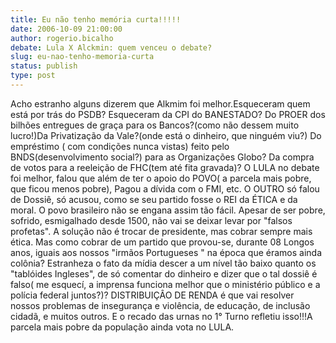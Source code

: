 ```yaml
---
title: Eu não tenho memória curta!!!!!
date: 2006-10-09 21:00:00
author: rogerio.bicalho
debate: Lula X Alckmin: quem venceu o debate?
slug: eu-nao-tenho-memoria-curta
status: publish 
type: post
---
```


Acho estranho alguns dizerem que Alkmim foi melhor.Esqueceram quem está por trás do PSDB? Esqueceram da CPI do BANESTADO? Do PROER dos bilhões entregues de graça para os Bancos?(como não dessem muito lucro!)Da Privatização da Vale?(onde está o dinheiro, que ninguém viu?) Do empréstimo ( com condições nunca vistas) feito pelo BNDS(desenvolvimento social?) para as Organizações Globo? Da compra de votos para a reeleição de FHC(tem até fita gravada)? O LULA no debate foi melhor, falou que além de ter o apoio do POVO( a parcela mais pobre, que ficou menos pobre), Pagou a dívida com o FMI, etc. O OUTRO só falou de Dossiê, só acusou, como se seu partido fosse o REI da ÉTICA e da moral. O povo brasileiro não se engana assim tão fácil. Apesar de ser pobre, sofrido, esmigalhado desde 1500, não vai se deixar levar por "falsos profetas". A solução não é trocar de presidente, mas cobrar sempre mais ética. Mas como cobrar de um partido que provou-se, durante 08 Longos anos, iguais aos nossos "irmãos Portugueses " na época que éramos ainda colônia? Estranheza o fato da mídia descer a um nível tão baixo quanto os "tablóides Ingleses", de só comentar do dinheiro e dizer que o tal dossiê é falso( me esquecí, a imprensa funciona melhor que o ministério público e a polícia federal juntos?)? DISTRIBUIÇÂO DE RENDA é que vai resolver nossos problemas de insegurança e violência, de educação, de inclusão cidadã, e muitos outros. E o recado das urnas no 1° Turno refletiu isso!!!A parcela mais pobre da população ainda vota no LULA.
